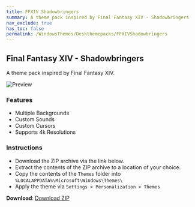 ```yaml
---
title: FFXIV Shadowbringers
summary: A theme pack inspired by Final Fantasy XIV - Shadowbringers
nav_exclude: true
has_toc: false
permalink: /WindowsThemes/Deskthemepacks/FFXIVShadowbringers
---
```


## Final Fantasy XIV - Shadowbringers

A theme pack inspired by Final Fantasy XIV.

![Preview](https://gitlab.com/the-back-room/deskthemepacks/sfw/ffxiv-shadowbringers/-/raw/main/Extras/Preview.bmp)

### Features

- Multiple Backgrounds
- Custom Sounds
- Custom Cursors
- Supports 4k Resolutions

### Instructions

- Download the ZIP archive via the link below.
- Extract the contents of the ZIP archive to a location of your choice.
- Copy the contents of the `Themes` folder into `%LOCALAPPDATA%\Microsoft\Windows\Themes\`
- Apply the theme via `Settings > Personalization > Themes`

**Download**: [Download ZIP](https://gitlab.com/the-back-room/deskthemepacks/sfw/ffxiv-shadowbringers/-/archive/main/ffxiv-shadowbringers-main.zip)